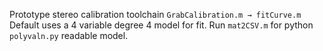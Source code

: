 Prototype stereo calibration toolchain
`GrabCalibration.m → fitCurve.m`
Default uses a 4 variable degree 4 model for fit.
Run `mat2CSV.m` for python `polyvaln.py` readable model.
